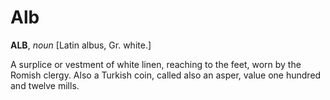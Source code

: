 # Alb

**ALB**, _noun_ \[Latin albus, Gr. white.\]

A surplice or vestment of white linen, reaching to the feet, worn by the Romish clergy. Also a Turkish coin, called also an asper, value one hundred and twelve mills.